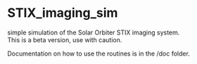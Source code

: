 # STIX_imaging_sim
simple simulation of the Solar Orbiter STIX imaging system.  
This is a beta version, use with caution.

Documentation on how to use the routines is in the /doc folder.

